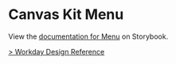 # Canvas Kit Menu

View the
[documentation for Menu](https://workday.github.io/canvas-kit/?path=/docs/preview-menu-react--default)
on Storybook.

[> Workday Design Reference](https://design.workday.com/components/popups/menus)

